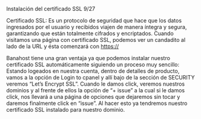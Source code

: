 Instalación del certificado SSL
9/27


Certificado SSL: Es un protocolo de seguridad que hace que los datos ingresados por el usuario y recibidos viajen de manera íntegra y segura, garantizando que están totalmente cifrados y encriptados. Cuando visitamos una página con certificado SSL, podemos ver un candadito al lado de la URL y ésta comenzará con <https://>

Banahost tiene una gran ventaja ya que podemos instalar nuestro certificado SSL automáticamente siguiendo un proceso muy sencillo:
Estando logeados en nuestra cuenta, dentro de detalles de producto, vamos a la opción de Login to cpanel y allí bajo de la sección de SECURITY veremos “Let’s Encrypt SSL”. Cuando le damos click, veremos nuestros dominios y al frente de ellos la opción de “+ issue” a la cual si le damos click, nos llevará a una página de opciones que dejaremos sin tocar y daremos finalmente click en “issue”.
Al hacer esto ya tendremos nuestro certificado SSL instalado para nuestro dominio.
